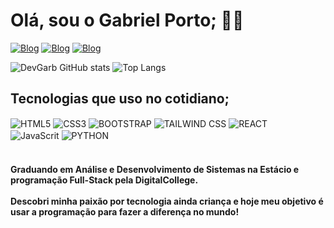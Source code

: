 # Olá, sou o Gabriel Porto; 🤙🏽

[![Blog](https://img.shields.io/badge/LinkedIn-0077B5?style=for-the-badge&logo=linkedin&logoColor=white)](https://www.linkedin.com/in/devgarb-fs/)
[![Blog](https://img.shields.io/badge/Instagram-E4405F?style=for-the-badge&logo=instagram&logoColor=white)](https://instagram.com/gabrielcporto)
[![Blog](https://img.shields.io/badge/WhatsApp-25D366?style=for-the-badge&logo=whatsapp&logoColor=white)](https://www.linkedin.com/in/devgarb-fs/)

![DevGarb GitHub stats](https://github-readme-stats.vercel.app/api?username=DevGarb&show_icons=true&theme=dracula)
![Top Langs](https://github-readme-stats.vercel.app/api/top-langs/?username=DevGarb&layout=compact)


## Tecnologias que uso no cotidiano;

<div style="display: inline_block">
    <img align="center" alt="HTML5" src="https://img.shields.io/badge/HTML5-E34F26?style=for-the-badge&logo=html5&logoColor=white"></img>
    <img align="center" alt="CSS3" src="https://img.shields.io/badge/CSS3-1572B6?style=for-the-badge&logo=css3&logoColor=white"></img>
    <img align="center" alt="BOOTSTRAP" src="https://img.shields.io/badge/Bootstrap-563D7C?style=for-the-badge&logo=bootstrap&logoColor=white"></img>
    <img align="center" alt="TAILWIND CSS" src="https://img.shields.io/badge/Tailwind_CSS-38B2AC?style=for-the-badge&logo=tailwind-css&logoColor=white"></img>
    <img align="center" alt="REACT" src="https://img.shields.io/badge/React-20232A?style=for-the-badge&logo=react&logoColor=61DAFB"></img><br/>
    <img align="center" alt="JavaScrit" src="https://img.shields.io/badge/JavaScript-F7DF1E?style=for-the-badge&logo=javascript&logoColor=black"></img>
    <img align="center" alt="PYTHON" src="https://img.shields.io/badge/Python-3776AB?style=for-the-badge&logo=python&logoColor=white"></img>
</div><br/>

#### Graduando em Análise e Desenvolvimento de Sistemas na Estácio e programação Full-Stack pela DigitalCollege.<br/><br/>Descobri minha paixão por tecnologia ainda criança e hoje meu objetivo é usar a programação para fazer a diferença no mundo!
